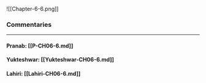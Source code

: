 ![[Chapter-6-6.png]]

### Commentaries

---

#### Pranab: [[P-CH06-6.md]]

#### Yukteshwar: [[Yukteshwar-CH06-6.md]]

#### Lahiri: [[Lahiri-CH06-6.md]]
